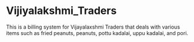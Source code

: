 # Vijiyalakshmi_Traders
This is a billing system for Vijayalaxshmi Traders that deals with various items such as fried peanuts, peanuts, pottu kadalai, uppu kadalai, and pori.
